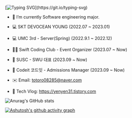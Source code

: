 [![Typing SVG](https://readme-typing-svg.herokuapp.com?font=TImes+New+Roman&size=35&color=8368C0&center=true&lines=Hi+there!+I'm+yenyen31!)](https://git.io/typing-svg)

- 🔭 I’m currently Software engineering major.
- 💻 SKT DEVOCEAN YOUNG (2022.07 ~ 2023.01)
- 💻 UMC 3rd - Server(Spring) (2022.9.1 ~ 2022.12)
- 📱🍏 Swift Coding Club - Event Organizer (2023.07 ~ Now)
- 👥 SUSC - SWU 대표 (2023.09 ~ Now)
- 💜 Codeit 코드잇 - Admissions Manager (2023.09 ~ Now)


- ✉️ Email: totoro08285@naver.com
- 🏡 Tech Vlog: https://yenyen31.tistory.com

![Anurag's GitHub stats](https://github-readme-stats.vercel.app/api?username=yenyen31&show_icons=true&theme=material-palenight)

[![Ashutosh's github activity graph](https://github-readme-activity-graph.cyclic.app/graph?username=Ashutosh00710&theme=rogue)](https://github.com/ashutosh00710/github-readme-activity-graph) 
